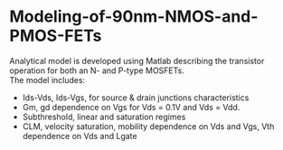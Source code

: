 # Modeling-of-90nm-NMOS-and-PMOS-FETs
Analytical model is developed using Matlab describing the transistor operation for both an N- and P-type MOSFETs.  
The model includes:  
  - Ids-Vds, Ids-Vgs, for source & drain junctions characteristics  
  - Gm, gd dependence on Vgs for Vds = 0.1V and Vds = Vdd.  
  - Subthreshold, linear and saturation regimes  
  - CLM, velocity saturation, mobility dependence on Vds and Vgs, Vth dependence on Vds and Lgate  
